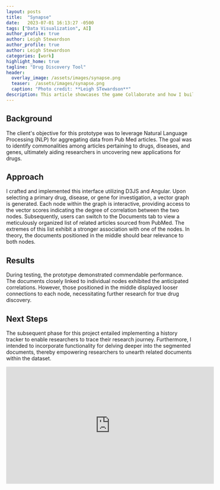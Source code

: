 ```yaml
---
layout: posts
title:  "Synapse"
date:   2023-07-01 16:13:27 -0500
tags: ["Data Visualization", AI]
author_profile: true
author: Leigh Stewardson
author_profile: true
author: Leigh Stewardson
categories: [work]
highlight_home: true
tagline: "Drug Discovery Tool"
header:
  overlay_image: /assets/images/synapse.png
  teaser:  /assets/images/synapse.png
  caption: "Photo credit: **Leigh STewardson**"
description: This article showcases the game Collaborate and how I build it.
---
```


## Background
The client's objective for this prototype was to leverage Natural Language Processing (NLP) for aggregating data from Pub Med articles. The goal was to identify commonalities among articles pertaining to drugs, diseases, and genes, ultimately aiding researchers in uncovering new applications for drugs.

## Approach
I crafted and implemented this interface utilizing D3JS and Angular. Upon selecting a primary drug, disease, or gene for investigation, a vector graph is generated. Each node within the graph is interactive, providing access to the vector scores indicating the degree of correlation between the two nodes. Subsequently, users can switch to the Documents tab to view a meticulously organized list of related articles sourced from PubMed. The extremes of this list exhibit a stronger association with one of the nodes. In theory, the documents positioned in the middle should bear relevance to both nodes.

## Results
During testing, the prototype demonstrated commendable performance. The documents closely linked to individual nodes exhibited the anticipated correlations. However, those positioned in the middle displayed looser connections to each node, necessitating further research for true drug discovery.

## Next Steps
The subsequent phase for this project entailed implementing a history tracker to enable researchers to trace their research journey. Furthermore, I intended to incorporate functionality for delving deeper into the segmented documents, thereby empowering researchers to unearth related documents within the dataset.

<iframe width="560" height="315" src="https://www.youtube.com/embed/8c8qVJqvmHQ?si=60A-TwysKQNiihyx" title="YouTube video player" frameborder="0" allow="accelerometer; autoplay; clipboard-write; encrypted-media; gyroscope; picture-in-picture; web-share" allowfullscreen></iframe>